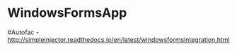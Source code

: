 # WindowsFormsApp

#Autofac
-http://simpleinjector.readthedocs.io/en/latest/windowsformsintegration.html

